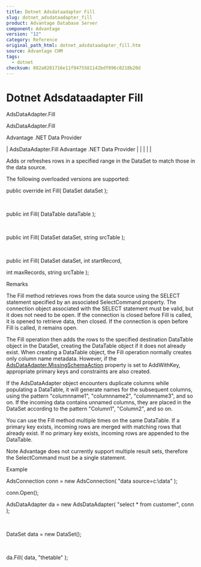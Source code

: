 ```yaml
---
title: Dotnet Adsdataadapter Fill
slug: dotnet_adsdataadapter_fill
product: Advantage Database Server
component: Advantage
version: "12"
category: Reference
original_path_html: dotnet_adsdataadapter_fill.htm
source: Advantage CHM
tags:
  - dotnet
checksum: 882a0281716e11f9475581142bdf896c0218b20d
---
```


# Dotnet Adsdataadapter Fill

AdsDataAdapter.Fill

AdsDataAdapter.Fill

Advantage .NET Data Provider

| AdsDataAdapter.Fill  Advantage .NET Data Provider |  |  |  |  |

Adds or refreshes rows in a specified range in the DataSet to match those in the data source.

The following overloaded versions are supported:

public override int Fill( DataSet dataSet );

 

public int Fill( DataTable dataTable );

 

public int Fill( DataSet dataSet, string srcTable );

 

public int Fill( DataSet dataSet, int startRecord,

int maxRecords, string srcTable );

Remarks

The Fill method retrieves rows from the data source using the SELECT statement specified by an associated SelectCommand property. The connection object associated with the SELECT statement must be valid, but it does not need to be open. If the connection is closed before Fill is called, it is opened to retrieve data, then closed. If the connection is open before Fill is called, it remains open.

The Fill operation then adds the rows to the specified destination DataTable object in the DataSet, creating the DataTable object if it does not already exist. When creating a DataTable object, the Fill operation normally creates only column name metadata. However, if the [AdsDataAdapter.MissingSchemaAction](dotnet_adsdataadapter_missingschemaaction.md) property is set to AddWithKey, appropriate primary keys and constraints are also created.

If the AdsDataAdapter object encounters duplicate columns while populating a DataTable, it will generate names for the subsequent columns, using the pattern "columnname1", "columnname2", "columnname3", and so on. If the incoming data contains unnamed columns, they are placed in the DataSet according to the pattern "Column1", "Column2", and so on.

You can use the Fill method multiple times on the same DataTable. If a primary key exists, incoming rows are merged with matching rows that already exist. If no primary key exists, incoming rows are appended to the DataTable.

Note Advantage does not currently support multiple result sets, therefore the SelectCommand must be a single statement.

Example

AdsConnection conn = new AdsConnection( "data source=c:\\data" );

conn.Open();

AdsDataAdapter da = new AdsDataAdapter( "select \* from customer", conn );

 

DataSet data = new DataSet();

 

da.Fill( data, "thetable" );
